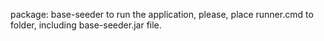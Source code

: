 package: base-seeder
to run the application, please, place runner.cmd to folder, including base-seeder.jar file.
